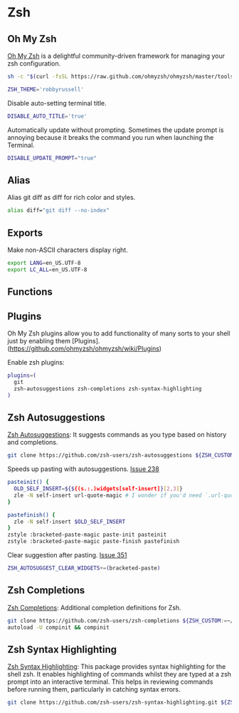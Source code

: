 # Zsh

## Oh My Zsh
[Oh My Zsh](https://github.com/ohmyzsh/ohmyzsh) is a delightful community-driven framework for managing your zsh configuration.
``` sh
sh -c "$(curl -fsSL https://raw.github.com/ohmyzsh/ohmyzsh/master/tools/install.sh)"
```

``` bash
ZSH_THEME='robbyrussell'
```

Disable auto-setting terminal title.
``` bash
DISABLE_AUTO_TITLE='true'
```

Automatically update without prompting. Sometimes the update prompt is annoying because it breaks the command you run when launching the Terminal.
``` bash
DISABLE_UPDATE_PROMPT="true"
```

## Alias
Alias git diff as diff for rich color and styles.
``` bash
alias diff="git diff --no-index"
```

## Exports
Make non-ASCII characters display right.
``` bash
export LANG=en_US.UTF-8
export LC_ALL=en_US.UTF-8
```

## Functions

## Plugins
Oh My Zsh plugins allow you to add functionality of many sorts to your shell just by enabling them [Plugins]. (https://github.com/ohmyzsh/ohmyzsh/wiki/Plugins)

Enable zsh plugins:
``` bash
plugins=(
  git
  zsh-autosuggestions zsh-completions zsh-syntax-highlighting
)
```

## Zsh Autosuggestions
 [Zsh Autosuggestions](https://github.com/zsh-users/zsh-autosuggestions): It suggests commands as you type based on history and completions.
``` sh
git clone https://github.com/zsh-users/zsh-autosuggestions ${ZSH_CUSTOM:-~/.oh-my-zsh/custom}/plugins/zsh-autosuggestions
```

Speeds up pasting with autosuggestions. [Issue 238]( https://github.com/zsh-users/zsh-autosuggestions/issues/238)
``` bash
pasteinit() {
  OLD_SELF_INSERT=${${(s.:.)widgets[self-insert]}[2,3]}
  zle -N self-insert url-quote-magic # I wonder if you'd need `.url-quote-magic`?
}

pastefinish() {
  zle -N self-insert $OLD_SELF_INSERT
}
zstyle :bracketed-paste-magic paste-init pasteinit
zstyle :bracketed-paste-magic paste-finish pastefinish
```

Clear suggestion after pasting. [Issue 351]( https://github.com/zsh-users/zsh-autosuggestions/issues/351)
``` bash
ZSH_AUTOSUGGEST_CLEAR_WIDGETS+=(bracketed-paste)
```

## Zsh Completions 
 [Zsh Completions](https://github.com/zsh-users/zsh-completions): Additional completion definitions for Zsh.
``` sh
git clone https://github.com/zsh-users/zsh-completions ${ZSH_CUSTOM:=~/.oh-my-zsh/custom}/plugins/zsh-completions
autoload -U compinit && compinit
```

## Zsh Syntax Highlighting
 [Zsh Syntax Highlighting](https://github.com/zsh-users/zsh-syntax-highlighting): This package provides syntax highlighting for the shell zsh. It enables highlighting of commands whilst they are typed at a zsh prompt into an interactive terminal. This helps in reviewing commands before running them, particularly in catching syntax errors.

``` sh
git clone https://github.com/zsh-users/zsh-syntax-highlighting.git ${ZSH_CUSTOM:-~/.oh-my-zsh/custom}/plugins/zsh-syntax-highlighting
```

